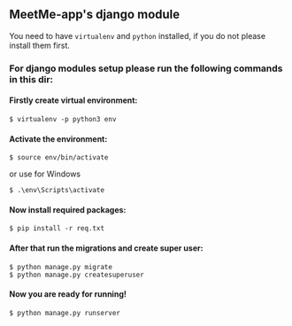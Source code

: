 ## MeetMe-app's django module

You need to have `virtualenv` and `python` installed, if you do not please install them first.

### For django modules setup please run the following commands in this dir:

#### Firstly create virtual environment:
```    
$ virtualenv -p python3 env
```

#### Activate the environment:
```
$ source env/bin/activate
```

or use  for Windows
```
$ .\env\Scripts\activate
```

#### Now install required packages:
```
$ pip install -r req.txt
```

#### After that run the migrations and create super user:

```
$ python manage.py migrate
$ python manage.py createsuperuser
```

#### Now you are ready for running!

```
$ python manage.py runserver
```
